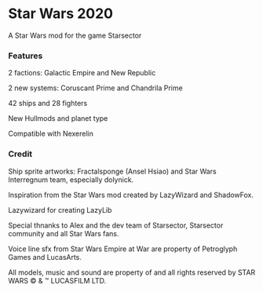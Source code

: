 # Star Wars 2020
A Star Wars mod for the game Starsector

### Features

2 factions:
Galactic Empire and New Republic

2 new systems: Coruscant Prime and Chandrila Prime

42 ships and 28 fighters

New Hullmods and planet type

Compatible with Nexerelin

### Credit 

  Ship sprite artworks:
    Fractalsponge (Ansel Hsiao) and Star Wars Interregnum team, especially dolynick.
    
   Inspiration from the Star Wars mod created by LazyWizard and ShadowFox.
   
Lazywizard for creating LazyLib


Special thnanks to Alex and the dev team of Starsector, Starsector community and all Star Wars fans.


Voice line sfx from Star Wars Empire at War are property of Petroglyph Games and LucasArts.

All models, music and sound are property of and all rights reserved by STAR WARS © & ™ LUCASFILM LTD.
